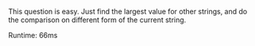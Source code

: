This question is easy. Just find the largest value for other strings, and do the comparison on different form of the current string.

Runtime: 66ms
